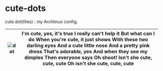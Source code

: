 # cute-dots
cute dot(files) : my Archlinux config. 

![dot](https://i.pinimg.com/236x/d0/1f/0a/d01f0ae1b82a8c86f3533676d7cd2381--dot-warner-cartoons.jpg) | I'm cute, yes, it's true I really can't help it But what can I do When you're cute, it just shows With these two darling eyes And a cute little nose And a pretty pink dress That's adorable, yes And when they see my dimples Then everyone says Oh shoot! Isn't she cute, cute, cute Oh isn't she cute, cute, cute
------------ | -------------
